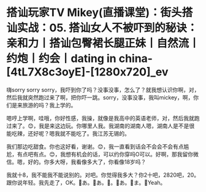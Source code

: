# 搭讪玩家TV  Mikey(直播课堂)：街头搭讪实战：05. 搭讪女人不被吓到的秘诀：亲和力丨搭讪包臀裙长腿正妹丨自然流丨约炮丨约会丨dating in china-[4tL7X8c3oyE]-[1280x720]_ev

嗨sorry sorry sorry，我吓到你了吗？没事没事，怎么了？就我想认识你啊，对，然后我就突然跑过来了啊，把你吓一跳。sorry，没事没事，我叫mickey，啊，你们是来旅游的吗？我上学的。

嗯哼上学啊，哇哦，你好性感，我操，就像是我高中的英语老师，对，然后我就跑过来了。😊，我是来这边玩。你哪里人我。我湖南的湖南人嗯，湖南人是不是很能吃辣，还好呢？嗯我就不能吃了。我江苏无锡的。

我们那边吃甜食。你也这好看，谢谢。😊，我一直看到话会不会会不会有点尴尬，有点吧有点。😊，我想有机会的话，可以约你穿吗O可以。好啊，那我留你微信。嗯，好的。你多大呀，我看像多大了，你看像18岁吗？

我就十8，我不能我不能说别的。对吧。你觉得我多大？你2十吧，2820吧，20。跟你说年轻。我先走了，OK。🎼あ。🎼あ。🎼。🎼あ。🎼ま。🎼Yeah。


